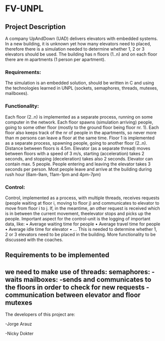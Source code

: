 # FV-UNPL

## Project Description

A company UpAndDown (UAD) delivers elevators with embedded systems.
In a new building, it is unknown yet how many elevators need to placed, therefore there is a simulation needed to determine whether 1, 2 or 3 elevators should be used.
The building has n floors (1..n) and on each floor there are m apartments (1 person per apartment).

### Requirements:
The simulation is an embedded solution, should be written in C and using the technologies learned in UNPL (sockets, semaphores, threads, mutexes, mailboxes).

### Functionality:
Each floor (2..n) is implemented as a separate process, running on some computer in the network. Each floor spawns (simulation arriving) people, going to some other floor (mostly to the ground floor being floor nr. 1).
Each floor also keeps track of the nr of people in the apartments, so never more than m persons can leave a floor at the same time.
Floor 1 is implemented as a separate process, spawning people, going to another floor (2..n).
Distance between floors is 4.5m.
Elevator (as a separate thread) moves between floors with a speed of 3 m/s, starting (acceleration) takes 2 seconds, and stopping (deceleration) takes also 2 seconds.
Elevator can contain max. 5 people.
People entering and leaving the elevator takes 3 seconds per person.
Most people leave and arrive at the building during rush hour (6am-9am, 11am-1pm and 4pm-7pm)

### Control:

Control, implemented as a process, with multiple threads, receives requests (people waiting at floor i, moving to floor j) and communicates to elevator to move from floor i to j. If, in the meantime, an other request is received which is in between the current movement, theelevator stops and picks up the people.
Important aspect for the control-unit is the logging of important data, like:
• Average waiting time for people
• Average travel time for people
• Average idle time for elevator
• …
This is needed to determine whether 1, 2 or 3 elevators need to be placed in the building. More functionality to be discussed with the coaches.

## Requirements to be implemented

we need to make use of 
threads:
semaphores:
-waits 
mailboxes:
-sends and communicates to the floors in order to check for new requests
-communication between elevator and floor
mutexes
-


The developers of this project are:

-Jorge Arauz

-Nicky Dokter
